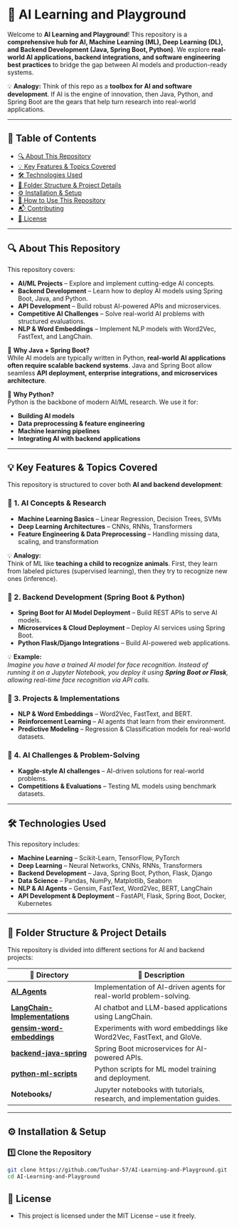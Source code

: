 # 🚀 AI Learning and Playground  

Welcome to **AI Learning and Playground**! This repository is a **comprehensive hub for AI, Machine Learning (ML), Deep Learning (DL), and Backend Development (Java, Spring Boot, Python)**. We explore **real-world AI applications, backend integrations, and software engineering best practices** to bridge the gap between AI models and production-ready systems.

💡 **Analogy:** Think of this repo as a **toolbox for AI and software development**. If AI is the engine of innovation, then Java, Python, and Spring Boot are the gears that help turn research into real-world applications.

---

## 📖 Table of Contents
- [🔍 About This Repository](#-about-this-repository)
- [💡 Key Features & Topics Covered](#-key-features--topics-covered)
- [🛠 Technologies Used](#-technologies-used)
- [📂 Folder Structure & Project Details](#-folder-structure--project-details)
- [⚙️ Installation & Setup](#️-installation--setup)
- [🚀 How to Use This Repository](#-how-to-use-this-repository)
- [📬 Contributing](#-contributing)
- [📄 License](#-license)

---

## 🔍 About This Repository
This repository covers:
- **AI/ML Projects** – Explore and implement cutting-edge AI concepts.
- **Backend Development** – Learn how to deploy AI models using Spring Boot, Java, and Python.
- **API Development** – Build robust AI-powered APIs and microservices.
- **Competitive AI Challenges** – Solve real-world AI problems with structured evaluations.
- **NLP & Word Embeddings** – Implement NLP models with Word2Vec, FastText, and LangChain.

📌 **Why Java + Spring Boot?**  
While AI models are typically written in Python, **real-world AI applications often require scalable backend systems**. Java and Spring Boot allow seamless **API deployment, enterprise integrations, and microservices architecture**.

📌 **Why Python?**  
Python is the backbone of modern AI/ML research. We use it for:
- **Building AI models**
- **Data preprocessing & feature engineering**
- **Machine learning pipelines**
- **Integrating AI with backend applications**

---

## 💡 Key Features & Topics Covered
This repository is structured to cover both **AI and backend development**:

### 📌 1. **AI Concepts & Research**
- **Machine Learning Basics** – Linear Regression, Decision Trees, SVMs
- **Deep Learning Architectures** – CNNs, RNNs, Transformers
- **Feature Engineering & Data Preprocessing** – Handling missing data, scaling, and transformation

💡 **Analogy:**  
Think of ML like **teaching a child to recognize animals**. First, they learn from labeled pictures (supervised learning), then they try to recognize new ones (inference). 

### 📌 2. **Backend Development (Spring Boot & Python)**
- **Spring Boot for AI Model Deployment** – Build REST APIs to serve AI models.
- **Microservices & Cloud Deployment** – Deploy AI services using Spring Boot.
- **Python Flask/Django Integrations** – Build AI-powered web applications.

💡 **Example:**  
_Imagine you have a trained AI model for face recognition. Instead of running it on a Jupyter Notebook, you deploy it using **Spring Boot or Flask**, allowing real-time face recognition via API calls._

### 📌 3. **Projects & Implementations**
- **NLP & Word Embeddings** – Word2Vec, FastText, and BERT.
- **Reinforcement Learning** – AI agents that learn from their environment.
- **Predictive Modeling** – Regression & Classification models for real-world datasets.

### 📌 4. **AI Challenges & Problem-Solving**
- **Kaggle-style AI challenges** – AI-driven solutions for real-world problems.
- **Competitions & Evaluations** – Testing ML models using benchmark datasets.

---

## 🛠 Technologies Used
This repository includes:
- **Machine Learning** – Scikit-Learn, TensorFlow, PyTorch
- **Deep Learning** – Neural Networks, CNNs, RNNs, Transformers
- **Backend Development** – Java, Spring Boot, Python, Flask, Django
- **Data Science** – Pandas, NumPy, Matplotlib, Seaborn
- **NLP & AI Agents** – Gensim, FastText, Word2Vec, BERT, LangChain
- **API Development & Deployment** – FastAPI, Flask, Spring Boot, Docker, Kubernetes

---

## 📂 Folder Structure & Project Details
This repository is divided into different sections for AI and backend projects:

| 📁 Directory | 📌 Description |
|-------------|--------------|
| **[AI_Agents](./AI_Agents)** | Implementation of AI-driven agents for real-world problem-solving. |
| **[LangChain-Implementations](./LangChain-Implementations)** | AI chatbot and LLM-based applications using LangChain. |
| **[gensim-word-embeddings](./gensim-word-embeddings)** | Experiments with word embeddings like Word2Vec, FastText, and GloVe. |
| **[backend-java-spring](./backend-java-spring)** | Spring Boot microservices for AI-powered APIs. |
| **[python-ml-scripts](./python-ml-scripts)** | Python scripts for ML model training and deployment. |
| **Notebooks/** | Jupyter notebooks with tutorials, research, and implementation guides. |

---

## ⚙️ Installation & Setup  
### 1️⃣ Clone the Repository
```bash
git clone https://github.com/Tushar-57/AI-Learning-and-Playground.git
cd AI-Learning-and-Playground
```
## 📄 License
- This project is licensed under the MIT License – use it freely.



<!-- # 🚀 AI Learning  

Welcome to **AI Learning Folder**! This repository is dedicated to exploring concepts, projects, and problem-solving related to **Artificial Intelligence & Machine Learning**.  

## 📌 What's Inside?  
- 📚 **Notes & Research** – AI concepts, ML algorithms, and frameworks  
- 🏗️ **Projects & Implementations** – Hands-on coding exercises with workbooks 
- 📝 **Competetive Challenges** – AI-related problem-solving with evaluation  

## 🔧 Technologies Covered  
- 🧠 **Machine Learning** (Scikit-Learn, TensorFlow, PyTorch)  
- 📊 **Data Science & Visualization** (Pandas, Matplotlib, Seaborn, t-SNE and PCA)
- 🚂 **Others:** pre-trained models
  - Word2Vec
  - FastText
  - GloVe
- **Spearman correlation** (for evaluation)
- 🤖 **AI & Deep Learning** (Neural Networks, NLP, Computer Vision)  

## 💡 How to Use This Repo?  
1. Clone the repository:  
   ```bash
   git clone https://github.com/your-username/AILearningFolder.git -->
